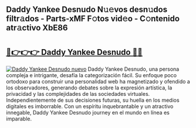 ## Daddy Yankee Desnudo N𝚞𝚎vos desn𝚞dos filtr𝚊dos - Parts-xMF F𝚘tos vid𝚎o - C𝚘ntenido atr𝚊ctivo XbE86

# <h2><a href="http://mbe62wa.tromn.icu/?c=Daddy+Yankee+Desnudo">🔗👉👉👉 Daddy Yankee Desnudo 🔗🔗</a></h2>

[![Daddy Yankee Desnudo nuevo](https://i.imgur.com/pEAQMta.gif)](http://mbe62wa.tromn.icu/?c=Daddy+Yankee+Desnudo)
Daddy Yankee Desnudo, una persona compleja e intrigante, desafía la categorización fácil. Su enfoque poco ortodoxo para construir una personalidad web ha magnetizado y ofendido a los observadores, generando debates sobre la expresión artística, la privacidad y las complejidades de las sociedades virtuales. Independientemente de sus decisiones futuras, su huella en los medios digitales es imborrable. Con un espíritu inquebrantable y un atractivo innegable, Daddy Yankee Desnudo journey en el mundo en línea es imparable.

